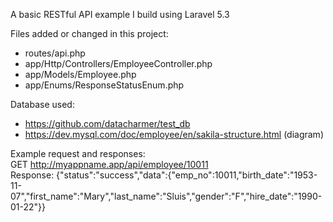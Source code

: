 A basic RESTful API example I build using Laravel 5.3

Files added or changed in this project:

- routes/api.php
- app/Http/Controllers/EmployeeController.php
- app/Models/Employee.php
- app/Enums/ResponseStatusEnum.php

Database used:
- https://github.com/datacharmer/test_db
- https://dev.mysql.com/doc/employee/en/sakila-structure.html (diagram)

Example request and responses:  
GET http://myappname.app/api/employee/10011  
Response: {"status":"success","data":{"emp_no":10011,"birth_date":"1953-11-07","first_name":"Mary","last_name":"Sluis","gender":"F","hire_date":"1990-01-22"}}